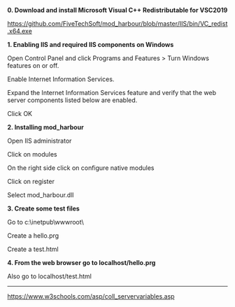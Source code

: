 **0. Download and install Microsoft Visual C++ Redistributable for VSC2019**

https://github.com/FiveTechSoft/mod_harbour/blob/master/IIS/bin/VC_redist.x64.exe

**1. Enabling IIS and required IIS components on Windows**

Open Control Panel and click Programs and Features > Turn Windows features on or off.

Enable Internet Information Services.

Expand the Internet Information Services feature and verify that the web server components listed below are enabled.

Click OK

**2. Installing mod_harbour**

Open IIS administrator

Click on modules

On the right side click on configure native modules

Click on register

Select mod_harbour.dll

**3. Create some test files**

Go to c:\inetpub\wwwroot\ 

Create a hello.prg

Create a test.html

**4. From the web browser go to localhost/hello.prg**

Also go to localhost/test.html

***

https://www.w3schools.com/asp/coll_servervariables.asp
